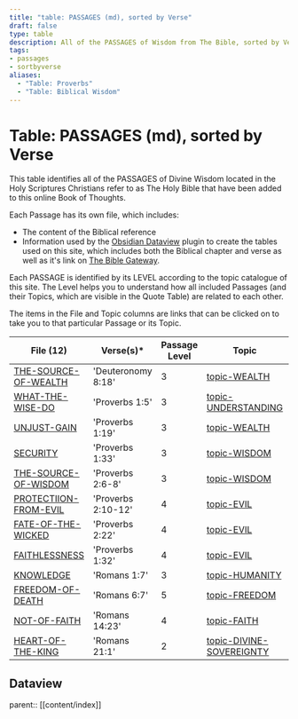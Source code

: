 ```yaml
---
title: "table: PASSAGES (md), sorted by Verse"
draft: false
type: table
description: All of the PASSAGES of Wisdom from The Bible, sorted by Verse.
tags:
- passages
- sortbyverse
aliases:
  - "Table: Proverbs"
  - "Table: Biblical Wisdom"
---
```

# Table: PASSAGES (md), sorted by Verse
This table identifies all of the PASSAGES of Divine Wisdom located in the Holy Scriptures Christians refer to as The Holy Bible that have been added to this online Book of Thoughts.

Each Passage has its own file, which includes:
- The content of the Biblical reference
- Information used by the [Obsidian Dataview](https://blacksmithgu.github.io/obsidian-dataview/) plugin to create the tables used on this site, which includes both the Biblical chapter and verse as well as it's link on [The Bible Gateway](https://www.biblegateway.com/).

Each PASSAGE is identified by its LEVEL according to the topic catalogue of this site. The Level helps you to understand how all included Passages (and their Topics, which are visible in the Quote Table) are related to each other.

The items in the File and Topic columns are links that can be clicked on to take you to that particular Passage or its Topic.

|File (12)|Verse(s)*|Passage Level|Topic|Topic Level|
|---|---|---|---|---|
|[THE-SOURCE-OF-WEALTH](/BIBLE/THE-SOURCE-OF-WEALTH.md)|'Deuteronomy 8:18'|3|[topic-WEALTH](/TOPICS/topic-WEALTH.md)|3|
|[WHAT-THE-WISE-DO](/BIBLE/WHAT-THE-WISE-DO.md)|'Proverbs 1:5'|3|[topic-UNDERSTANDING](/TOPICS/topic-UNDERSTANDING.md)|3|
|[UNJUST-GAIN](/BIBLE/UNJUST-GAIN.md)|'Proverbs 1:19'|3|[topic-WEALTH](/TOPICS/topic-WEALTH.md)|3|
|[SECURITY](/BIBLE/SECURITY.md)|'Proverbs 1:33'|3|[topic-WISDOM](/TOPICS/topic-WISDOM.md)|3|
|[THE-SOURCE-OF-WISDOM](/BIBLE/THE-SOURCE-OF-WISDOM.md)|'Proverbs 2:6-8'|3|[topic-WISDOM](/TOPICS/topic-WISDOM.md)|3|
|[PROTECTIION-FROM-EVIL](/BIBLE/PROTECTIION-FROM-EVIL.md)|'Proverbs 2:10-12'|4|[topic-EVIL](/TOPICS/topic-EVIL.md)|4|
|[FATE-OF-THE-WICKED](/BIBLE/FATE-OF-THE-WICKED.md)|'Proverbs 2:22'|4|[topic-EVIL](/TOPICS/topic-EVIL.md)|4|
|[FAITHLESSNESS](/BIBLE/FAITHLESSNESS.md)|'Proverbs 1:32'|4|[topic-EVIL](/TOPICS/topic-EVIL.md)|4|
|[KNOWLEDGE](/BIBLE/KNOWLEDGE.md)|'Romans 1:7'|3|[topic-HUMANITY](/TOPICS/topic-HUMANITY.md)|3|
|[FREEDOM-OF-DEATH](/BIBLE/FREEDOM-OF-DEATH.md)|'Romans 6:7'|5|[topic-FREEDOM](/TOPICS/topic-FREEDOM.md)|5|
|[NOT-OF-FAITH](/BIBLE/NOT-OF-FAITH.md)|'Romans 14:23'|4|[topic-FAITH](/TOPICS/topic-FAITH.md)|4|
|[HEART-OF-THE-KING](/BIBLE/HEART-OF-THE-KING.md)|'Romans 21:1'|2|[topic-DIVINE-SOVEREIGNTY](/TOPICS/topic-DIVINE-SOVEREIGNTY.md)|2|

## Dataview
parent:: [[content/index]]